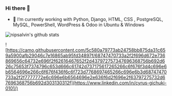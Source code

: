 ### Hi there 👋

- 🔭 I’m currently working with Python, Django, HTML, CSS , PostgreSQL, MySQL, PowerShell, WordPress & Odoo in Ubuntu & Windows

![nipsalvin's github stats](https://github-readme-stats.vercel.app/api?username=nipsalvin&count_private=true&show_icons=true&theme=synthwave)

<!--
**nipsalvin/nipsalvin** is a ✨ _special_ ✨ repository because its `README.md` (this file) appears on your GitHub profile.

Here are some ideas to get you started:
-->

<!-- 
![nipsalvin](https://raw.githubusercontent.com/github/explore/80688e429a7d4ef2fca1e82350fe8e3517d3494d/topics/terminal/terminal.png)
[nipsalvin](https://raw.githubusercontent.com/github/explore/80688e429a7d4ef2fca1e82350fe8e3517d3494d/topics/python/python.png) 
(https://raw.githubusercontent.com/github/explore/80688e429a7d4ef2fca1e82350fe8e3517d3494d/topics/git/git.png)
-->

![https://camo.githubusercontent.com/5c580a79773ab24758bb875da31c659a5900afb29046c7e16865ab95fd34897f/68747470733a2f2f696d672e736869656c64732e696f2f62616467652f2d437972757347696368756b692d626c75653f7374796c653d666c61742d737175617265266c6f676f3d4c696e6b6564696e266c6f676f436f6c6f723d7768697465266c696e6b3d68747470733a2f2f7777772e6c696e6b6564696e2e636f6d2f696e2f63797275732d67696368756b692d303130312f](https://www.linkedin.com/in/cyrus-gichuki-0101/)
